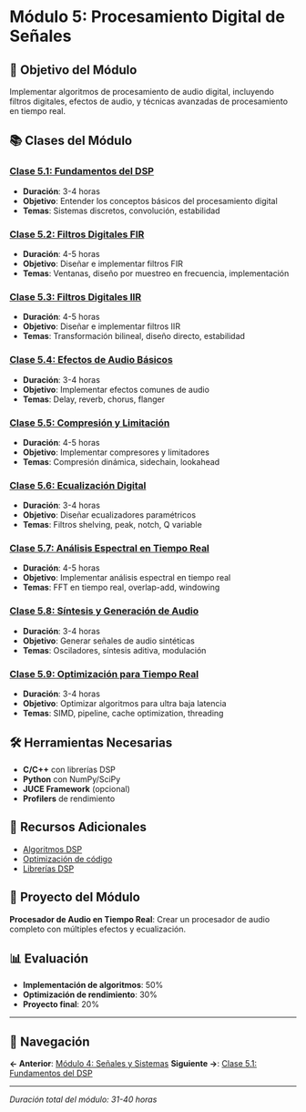 # Módulo 5: Procesamiento Digital de Señales

## 🎯 Objetivo del Módulo
Implementar algoritmos de procesamiento de audio digital, incluyendo filtros digitales, efectos de audio, y técnicas avanzadas de procesamiento en tiempo real.

## 📚 Clases del Módulo

### [Clase 5.1: Fundamentos del DSP](clase-5-1-fundamentos-dsp.md)
- **Duración**: 3-4 horas
- **Objetivo**: Entender los conceptos básicos del procesamiento digital
- **Temas**: Sistemas discretos, convolución, estabilidad

### [Clase 5.2: Filtros Digitales FIR](clase-5-2-filtros-fir.md)
- **Duración**: 4-5 horas
- **Objetivo**: Diseñar e implementar filtros FIR
- **Temas**: Ventanas, diseño por muestreo en frecuencia, implementación

### [Clase 5.3: Filtros Digitales IIR](clase-5-3-filtros-iir.md)
- **Duración**: 4-5 horas
- **Objetivo**: Diseñar e implementar filtros IIR
- **Temas**: Transformación bilineal, diseño directo, estabilidad

### [Clase 5.4: Efectos de Audio Básicos](clase-5-4-efectos-audio-basicos.md)
- **Duración**: 3-4 horas
- **Objetivo**: Implementar efectos comunes de audio
- **Temas**: Delay, reverb, chorus, flanger

### [Clase 5.5: Compresión y Limitación](clase-5-5-compresion-limitacion.md)
- **Duración**: 4-5 horas
- **Objetivo**: Implementar compresores y limitadores
- **Temas**: Compresión dinámica, sidechain, lookahead

### [Clase 5.6: Ecualización Digital](clase-5-6-ecualizacion-digital.md)
- **Duración**: 3-4 horas
- **Objetivo**: Diseñar ecualizadores paramétricos
- **Temas**: Filtros shelving, peak, notch, Q variable

### [Clase 5.7: Análisis Espectral en Tiempo Real](clase-5-7-analisis-espectral-tiempo-real.md)
- **Duración**: 4-5 horas
- **Objetivo**: Implementar análisis espectral en tiempo real
- **Temas**: FFT en tiempo real, overlap-add, windowing

### [Clase 5.8: Síntesis y Generación de Audio](clase-5-8-sintesis-generacion-audio.md)
- **Duración**: 3-4 horas
- **Objetivo**: Generar señales de audio sintéticas
- **Temas**: Osciladores, síntesis aditiva, modulación

### [Clase 5.9: Optimización para Tiempo Real](clase-5-9-optimizacion-tiempo-real.md)
- **Duración**: 3-4 horas
- **Objetivo**: Optimizar algoritmos para ultra baja latencia
- **Temas**: SIMD, pipeline, cache optimization, threading

## 🛠️ Herramientas Necesarias
- **C/C++** con librerías DSP
- **Python** con NumPy/SciPy
- **JUCE Framework** (opcional)
- **Profilers** de rendimiento

## 📖 Recursos Adicionales
- [Algoritmos DSP](recursos/algoritmos-dsp.md)
- [Optimización de código](recursos/optimizacion-codigo.md)
- [Librerías DSP](recursos/librerias-dsp.md)

## 🎯 Proyecto del Módulo
**Procesador de Audio en Tiempo Real**: Crear un procesador de audio completo con múltiples efectos y ecualización.

## 📊 Evaluación
- **Implementación de algoritmos**: 50%
- **Optimización de rendimiento**: 30%
- **Proyecto final**: 20%

---

## 🚀 Navegación

**← Anterior**: [Módulo 4: Señales y Sistemas](../modulo-04-senales-sistemas/README.md)
**Siguiente →**: [Clase 5.1: Fundamentos del DSP](clase-5-1-fundamentos-dsp.md)

---

*Duración total del módulo: 31-40 horas*
